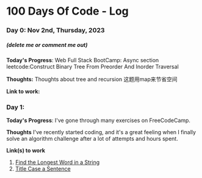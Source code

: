 # 100 Days Of Code - Log

### Day 0: Nov 2nd, Thursday, 2023
##### (delete me or comment me out)

**Today's Progress**: 
Web Full Stack BootCamp: Async section
leetcode:Construct Binary Tree From Preorder And Inorder Traversal

**Thoughts:** Thoughts about tree and recursion
这题用map来节省空间

**Link to work:** 


### Day 1: 

**Today's Progress**: I've gone through many exercises on FreeCodeCamp.

**Thoughts** I've recently started coding, and it's a great feeling when I finally solve an algorithm challenge after a lot of attempts and hours spent.

**Link(s) to work**
1. [Find the Longest Word in a String](https://www.freecodecamp.com/challenges/find-the-longest-word-in-a-string)
2. [Title Case a Sentence](https://www.freecodecamp.com/challenges/title-case-a-sentence)
